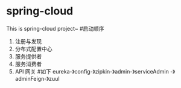 # spring-cloud
This is spring-cloud project~
#启动顺序
1. 注册与发现
2. 分布式配置中心
3. 服务提供者
4. 服务消费者
5. API 网关
#如下
eureka-》config-》zipkin-》admin-》serviceAdmin
-》adminFeign-》zuul
